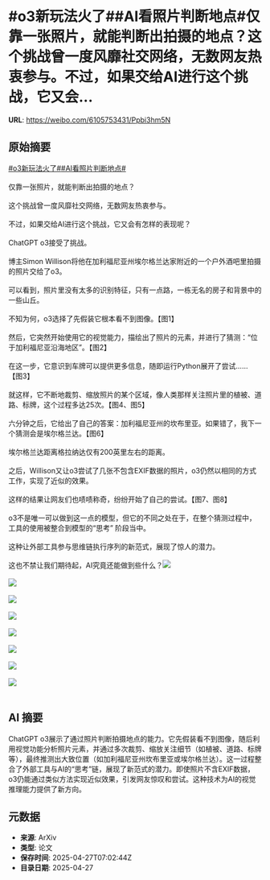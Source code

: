# #o3新玩法火了##AI看照片判断地点#仅靠一张照片，就能判断出拍摄的地点？这个挑战曾一度风靡社交网络，无数网友热衷参与。不过，如果交给AI进行这个挑战，它又会...

**URL**: https://weibo.com/6105753431/Ppbi3hm5N

## 原始摘要

<a href="https://m.weibo.cn/search?containerid=231522type%3D1%26t%3D10%26q%3D%23o3%E6%96%B0%E7%8E%A9%E6%B3%95%E7%81%AB%E4%BA%86%23&amp;extparam=%23o3%E6%96%B0%E7%8E%A9%E6%B3%95%E7%81%AB%E4%BA%86%23" data-hide=""><span class="surl-text">#o3新玩法火了#</span></a><a href="https://m.weibo.cn/search?containerid=231522type%3D1%26t%3D10%26q%3D%23AI%E7%9C%8B%E7%85%A7%E7%89%87%E5%88%A4%E6%96%AD%E5%9C%B0%E7%82%B9%23&amp;extparam=%23AI%E7%9C%8B%E7%85%A7%E7%89%87%E5%88%A4%E6%96%AD%E5%9C%B0%E7%82%B9%23" data-hide=""><span class="surl-text">#AI看照片判断地点#</span></a><br><br>仅靠一张照片，就能判断出拍摄的地点？<br><br>这个挑战曾一度风靡社交网络，无数网友热衷参与。<br><br>不过，如果交给AI进行这个挑战，它又会有怎样的表现呢？<br><br>ChatGPT o3接受了挑战。<br><br>博主Simon Willison将他在加利福尼亚州埃尔格兰达家附近的一个户外酒吧里拍摄的照片交给了o3。<br><br>可以看到，照片里没有太多的识别特征，只有一点路，一栋无名的房子和背景中的一些山丘。<br><br>不知为何，o3选择了先假装它根本看不到图像。【图1】<br><br>然后，它突然开始使用它的视觉能力，描绘出了照片的元素，并进行了猜测：“位于加利福尼亚沿海地区”。【图2】<br><br>在这一步，它意识到车牌可以提供更多信息，随即运行Python展开了尝试……【图3】<br><br>就这样，它不断地裁剪、缩放照片的某个区域，像人类那样关注照片里的植被、道路、标牌，这个过程多达25次。【图4、图5】<br><br>六分钟之后，它给出了自己的答案：加利福尼亚州的坎布里亚。如果错了，我下一个猜测会是埃尔格兰达。【图6】<br><br>埃尔格兰达距离格拉纳达仅有200英里左右的距离。<br><br>之后，Willison又让o3尝试了几张不包含EXIF数据的照片，o3仍然以相同的方式工作，实现了近似的效果。<br><br>这样的结果让网友们也啧啧称奇，纷纷开始了自己的尝试。【图7、图8】<br><br>o3不是唯一可以做到这一点的模型，但它的不同之处在于，在整个猜测过程中，工具的使用被整合到模型的“思考” 阶段当中。<br><br>这种让外部工具参与思维链执行序列的新范式，展现了惊人的潜力。<br><br>这也不禁让我们期待起，AI究竟还能做到些什么？<img style="" src="https://tvax2.sinaimg.cn/large/006Fd7o3gy1i0v8qxi9faj31601k01kx.jpg" referrerpolicy="no-referrer"><br><br><img style="" src="https://tvax3.sinaimg.cn/large/006Fd7o3gy1i0v8raygbfj30zk0a0791.jpg" referrerpolicy="no-referrer"><br><br><img style="" src="https://tvax3.sinaimg.cn/large/006Fd7o3gy1i0v8rbm0kkj30zo0c87ag.jpg" referrerpolicy="no-referrer"><br><br><img style="" src="https://tvax4.sinaimg.cn/large/006Fd7o3gy1i0v8rea527j3100130nbw.jpg" referrerpolicy="no-referrer"><br><br><img style="" src="https://tvax1.sinaimg.cn/large/006Fd7o3gy1i0v8rdgphrj311a0ug14m.jpg" referrerpolicy="no-referrer"><br><br><img style="" src="https://tvax3.sinaimg.cn/large/006Fd7o3gy1i0v8rdrl6oj30zw0tedse.jpg" referrerpolicy="no-referrer"><br><br><img style="" src="https://tvax4.sinaimg.cn/large/006Fd7o3gy1i0v8rbmdkij31ay05sn16.jpg" referrerpolicy="no-referrer"><br><br><img style="" src="https://tvax2.sinaimg.cn/large/006Fd7o3gy1i0v8reu61qj319g07swks.jpg" referrerpolicy="no-referrer"><br><br>

## AI 摘要

ChatGPT o3展示了通过照片判断拍摄地点的能力。它先假装看不到图像，随后利用视觉功能分析照片元素，并通过多次裁剪、缩放关注细节（如植被、道路、标牌等），最终推测出大致位置（如加利福尼亚州坎布里亚或埃尔格兰达）。这一过程整合了外部工具与AI的“思考”链，展现了新范式的潜力。即使照片不含EXIF数据，o3仍能通过类似方法实现近似效果，引发网友惊叹和尝试。这种技术为AI的视觉推理能力提供了新方向。

## 元数据

- **来源**: ArXiv
- **类型**: 论文
- **保存时间**: 2025-04-27T07:02:44Z
- **目录日期**: 2025-04-27

